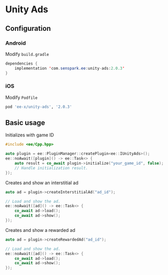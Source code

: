 # Unity Ads
## Configuration
### Android
Modify `build.gradle`
```java
dependencies {
    implementation 'com.senspark.ee:unity-ads:2.0.3'
}
```

### iOS
Modify `Podfile`
```ruby
pod 'ee-x/unity-ads', '2.0.3'
```

## Basic usage
Initializes with game ID
```cpp
#include <ee/Cpp.hpp>

auto plugin = ee::PluginManager::createPlugin<ee::IUnityAds>();
ee::noAwait([plugin]() -> ee::Task<> {
    auto result = co_await plugin->initialize("your_game_id", false);
    // Handle initialization result.
});
```

Creates and show an interstitial ad
```cpp
auto ad = plugin->createInterstitialAd("ad_id");

// Load and show the ad.
ee::noAwait([ad]() -> ee::Task<> {
    co_await ad->load();
    co_await ad->show();
});
```

Creates and show a rewarded ad
```cpp
auto ad = plugin->createRewardedAd("ad_id");

// Load and show the ad.
ee::noAwait([ad]() -> ee::Task<> {
    co_await ad->load();
    co_await ad->show();
});
```